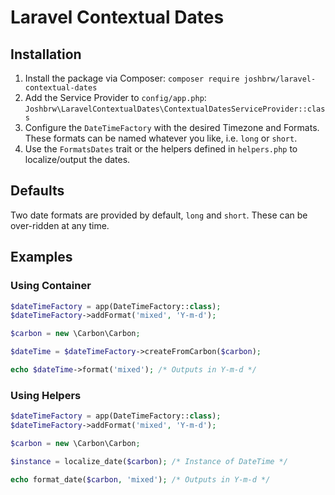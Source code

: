 # Laravel Contextual Dates

## Installation
1. Install the package via Composer:
    `composer require joshbrw/laravel-contextual-dates`
2. Add the Service Provider to `config/app.php`:
    `Joshbrw\LaravelContextualDates\ContextualDatesServiceProvider::class`
3. Configure the `DateTimeFactory` with the desired Timezone and Formats. These formats can be named whatever you like, i.e. `long` or `short`.
4. Use the `FormatsDates` trait or the helpers defined in `helpers.php` to localize/output the dates.

## Defaults

Two date formats are provided by default, `long` and `short`. These can be over-ridden at any time.

## Examples

### Using Container
```php
$dateTimeFactory = app(DateTimeFactory::class);
$dateTimeFactory->addFormat('mixed', 'Y-m-d');

$carbon = new \Carbon\Carbon;

$dateTime = $dateTimeFactory->createFromCarbon($carbon);

echo $dateTime->format('mixed'); /* Outputs in Y-m-d */
```

### Using Helpers
```php
$dateTimeFactory = app(DateTimeFactory::class);
$dateTimeFactory->addFormat('mixed', 'Y-m-d');

$carbon = new \Carbon\Carbon;

$instance = localize_date($carbon); /* Instance of DateTime */

echo format_date($carbon, 'mixed'); /* Outputs in Y-m-d */
```
